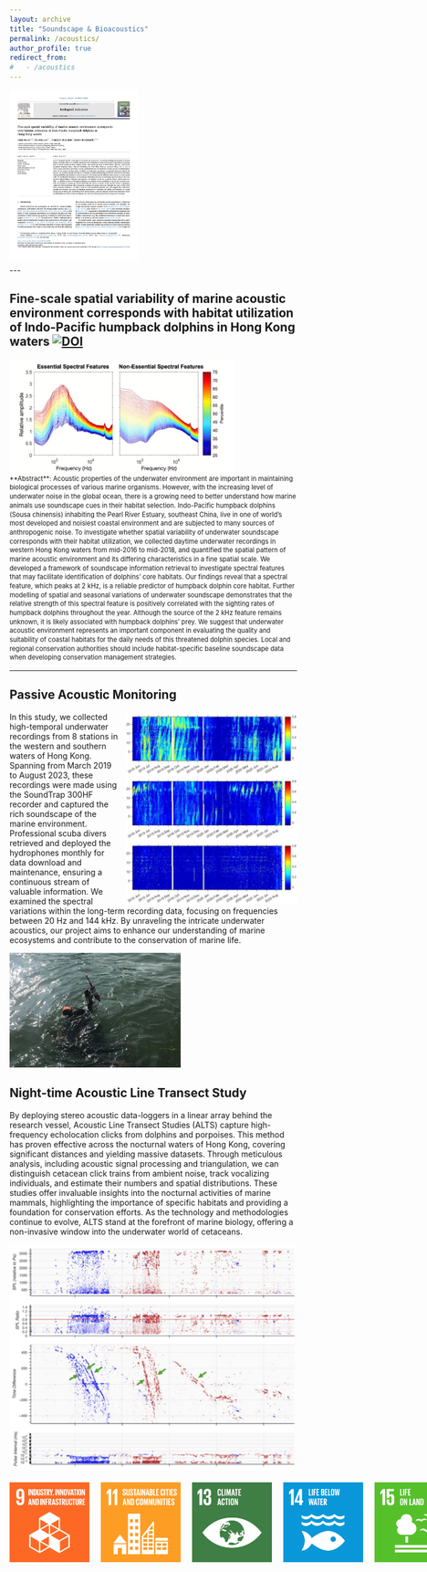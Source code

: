 ```yaml
---
layout: archive
title: "Soundscape & Bioacoustics"
permalink: /acoustics/
author_profile: true
redirect_from:
#   - /acoustics
---
```


<div style="display: flex; gap: 5px; align-items: flex-start; margin-bottom: 5px;">
  <a href="https://doi.org/10.1016/j.ecolind.2023.111228" target="_blank" rel="noopener">
    <img
      src="/images/manuscript_covers/2024 Ho et al Spatial Soundscape.jpg"
      alt="Ho et al. 2024 – Spatial Soundscape"
      style="height: 300px; width: auto;"
    >
  </a>
</div>
---

## Fine-scale spatial variability of marine acoustic environment corresponds with habitat utilization of Indo-Pacific humpback dolphins in Hong Kong waters [![DOI](https://img.shields.io/badge/10.1016/j.ecolind.2023.111228-logo?style=flat-square&label=DOI&labelColor=a9bcc2&color=edf1f0)](https://doi.org/10.1016/j.ecolind.2023.111228)

<img src="/images/manuscript-introduction/Ho-spatial-soundscape.png" alt="Spatial Soundscape" style="float: center; height: 200px;" />

<div class="abstract" markdown="1" style="font-size:0.8em; line-height:1.4;">
**Abstract**: Acoustic properties of the underwater environment are important in maintaining biological processes of various marine organisms. However, with the increasing level of underwater noise in the global ocean, there is a growing need to better understand how marine animals use soundscape cues in their habitat selection. Indo-Pacific humpback dolphins (Sousa chinensis) inhabiting the Pearl River Estuary, southeast China, live in one of world’s most developed and noisiest coastal environment and are subjected to many sources of anthropogenic noise. To investigate whether spatial variability of underwater soundscape corresponds with their habitat utilization, we collected daytime underwater recordings in western Hong Kong waters from mid-2016 to mid-2018, and quantified the spatial pattern of marine acoustic environment and its differing characteristics in a fine spatial scale. We developed a framework of soundscape information retrieval to investigate spectral features that may facilitate identification of dolphins’ core habitats. Our findings reveal that a spectral feature, which peaks at 2 kHz, is a reliable predictor of humpback dolphin core habitat. Further modelling of spatial and seasonal variations of underwater soundscape demonstrates that the relative strength of this spectral feature is positively correlated with the sighting rates of humpback dolphins throughout the year. Although the source of the 2 kHz feature remains unknown, it is likely associated with humpback dolphins’ prey. We suggest that underwater acoustic environment represents an important component in evaluating the quality and suitability of coastal habitats for the daily needs of this threatened dolphin species. Local and regional conservation authorities should include habitat-specific baseline soundscape data when developing conservation management strategies.
</div>

---

## Passive Acoustic Monitoring

<img src="/images/acoustics-pam-longterm.png" alt="acoustics" style="float: right; margin-left: 10px; width: 300px;" />

In this study, we collected high-temporal underwater recordings from 8 stations in the western and southern waters of Hong Kong. Spanning from March 2019 to August 2023, these recordings were made using the SoundTrap 300HF recorder and captured the rich soundscape of the marine environment. Professional scuba divers retrieved and deployed the hydrophones monthly for data download and maintenance, ensuring a continuous stream of valuable information. We examined the spectral variations within the long-term recording data, focusing on frequencies between 20 Hz and 144 kHz. By unraveling the intricate underwater acoustics, our project aims to enhance our understanding of marine ecosystems and contribute to the conservation of marine life.

<img src="/images/acoustics-diver.png" alt="acoustics" style="float: center; width: 300px;" />

## Night-time Acoustic Line Transect Study

By deploying stereo acoustic data-loggers in a linear array behind the research vessel, Acoustic Line Transect Studies (ALTS) capture high-frequency echolocation clicks from dolphins and porpoises. This method has proven effective across the nocturnal waters of Hong Kong, covering significant distances and yielding massive datasets. Through meticulous analysis, including acoustic signal processing and triangulation, we can distinguish cetacean click trains from ambient noise, track vocalizing individuals, and estimate their numbers and spatial distributions. These studies offer invaluable insights into the nocturnal activities of marine mammals, highlighting the importance of specific habitats and providing a foundation for conservation efforts. As the technology and methodologies continue to evolve, ALTS stand at the forefront of marine biology, offering a non-invasive window into the underwater world of cetaceans.

<img src="/images/acoustics-ALTS-trace.png" alt="acoustics" style="float: center; width: 500px;" />

<footer style="margin-top: 20px;">
    <div class="footer-logos" style="display: flex; gap: 20px;">
        <img src="/images/sdg_logos/goal9a.png" alt="Logo 2" style="width: auto; height: 140px;">
        <img src="/images/sdg_logos/goal11a.png" alt="Logo 3" style="width: auto; height: 140px;">
        <img src="/images/sdg_logos/goal13a.png" alt="Logo 4" style="width: auto; height: 140px;">
        <img src="/images/sdg_logos/goal14a.png" alt="Logo 5" style="width: auto; height: 140px;">
        <img src="/images/sdg_logos/goal15a.png" alt="Logo 6" style="width: auto; height: 140px;">
    </div>
</footer>
